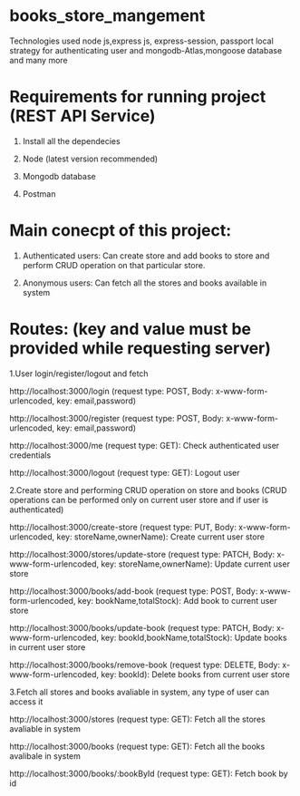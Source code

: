 # books_store_mangement

Technologies used node js,express js, express-session, passport local strategy for authenticating user and mongodb-Atlas,mongoose database and many more

# Requirements for running project (REST API Service) 

1. Install all the dependecies

2. Node (latest version recommended)

3. Mongodb database

4. Postman

# Main conecpt of this project:

1. Authenticated users: Can create store and add books to store and perform CRUD operation on that particular store.

2. Anonymous users: Can fetch all the stores and books available in system

# Routes: (key and value must be provided while requesting server)

1.User login/register/logout and fetch

http://localhost:3000/login (request type: POST, Body: x-www-form-urlencoded, key: email,password)

http://localhost:3000/register (request type: POST, Body: x-www-form-urlencoded, key: email,password)

http://localhost:3000/me (request type: GET): Check authenticated user credentials

http://localhost:3000/logout (request type: GET): Logout user

2.Create store and performing CRUD operation on store and books (CRUD operations can be performed only on current user store and if user is authenticated) 

http://localhost:3000/create-store (request type: PUT, Body: x-www-form-urlencoded, key: storeName,ownerName): Create current user store

http://localhost:3000/stores/update-store (request type: PATCH, Body: x-www-form-urlencoded, key: storeName,ownerName): Update current user store

http://localhost:3000/books/add-book (request type: POST, Body: x-www-form-urlencoded, key: bookName,totalStock): Add book to current user store

http://localhost:3000/books/update-book (request type: PATCH, Body: x-www-form-urlencoded, key: bookId,bookName,totalStock): Update books in current user store

http://localhost:3000/books/remove-book (request type: DELETE, Body: x-www-form-urlencoded, key: bookId): Delete books from current user store

3.Fetch all stores and books avaliable in system, any type of user can access it

http://localhost:3000/stores (request type: GET): Fetch all the stores avaliable in system

http://localhost:3000/books (request type: GET): Fetch all the books avalibale in system

http://localhost:3000/books/:bookById (request type: GET): Fetch book by id

